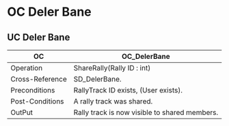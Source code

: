 # OC Deler Bane
## UC Deler Bane
|OC|OC_DelerBane
|----|----|
|Operation|ShareRally(Rally ID : int)
Cross-Reference| SD_DelerBane.
Preconditions| RallyTrack ID exists, (User exists).
Post-Conditions| A rally track was shared.
OutPut | Rally track is now visible to shared members.